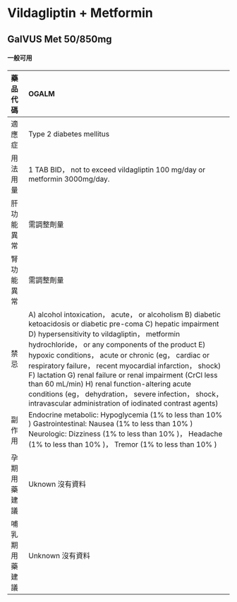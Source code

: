# Vildagliptin + Metformin

## GalVUS Met 50/850mg

#### 一般可用

| 藥品代碼       | OGALM                                                                                                                                                                                                                                                                                                                                                                                                                                                                                                                                                                         |
|:---------------|:------------------------------------------------------------------------------------------------------------------------------------------------------------------------------------------------------------------------------------------------------------------------------------------------------------------------------------------------------------------------------------------------------------------------------------------------------------------------------------------------------------------------------------------------------------------------------|
| 適應症         | Type 2 diabetes mellitus                                                                                                                                                                                                                                                                                                                                                                                                                                                                                                                                                      |
| 用法用量       | 1 TAB BID， not to exceed vildagliptin 100 mg/day or metformin 3000mg/day.                                                                                                                                                                                                                                                                                                                                                                                                                                                                                                    |
| 肝功能異常     | 需調整劑量                                                                                                                                                                                                                                                                                                                                                                                                                                                                                                                                                                    |
| 腎功能異常     | 需調整劑量                                                                                                                                                                                                                                                                                                                                                                                                                                                                                                                                                                    |
| 禁忌           | A) alcohol intoxication， acute， or alcoholism B) diabetic ketoacidosis or diabetic pre-coma C) hepatic impairment D) hypersensitivity to vildagliptin， metformin hydrochloride， or any components of the product E) hypoxic conditions， acute or chronic (eg， cardiac or respiratory failure， recent myocardial infarction， shock) F) lactation G) renal failure or renal impairment (CrCl less than 60 mL/min) H) renal function-altering acute conditions (eg， dehydration， severe infection， shock， intravascular administration of iodinated contrast agents) |
| 副作用         | Endocrine metabolic: Hypoglycemia (1% to less than 10% ) Gastrointestinal: Nausea (1% to less than 10% ) Neurologic: Dizziness (1% to less than 10% )， Headache (1% to less than 10% )， Tremor (1% to less than 10% )                                                                                                                                                                                                                                                                                                                                                       |
| 孕期用藥建議   | Uknown 沒有資料                                                                                                                                                                                                                                                                                                                                                                                                                                                                                                                                                               |
| 哺乳期用藥建議 | Unknown 沒有資料                                                                                                                                                                                                                                                                                                                                                                                                                                                                                                                                                              |

